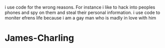 i use code for the wrong reasons. For instance i like to hack into peoples phones and spy on them and steal their personal information.
i use code to moniter efrens life because i am a gay man who is madly in love with him
# James-Charling
